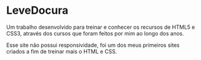 # LeveDocura
Um trabalho desenvolvido para treinar e conhecer os recursos de HTML5 e CSS3, através dos cursos que foram feitos por mim ao longo dos anos. 

Esse site não possui responsividade, foi um dos meus primeiros sites criados a fim de treinar mais o HTML e CSS.
